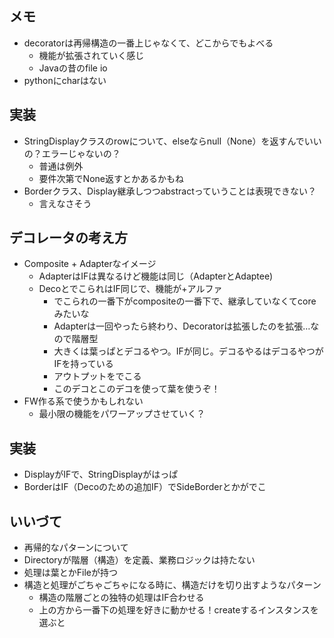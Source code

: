 ## メモ
- decoratorは再帰構造の一番上じゃなくて、どこからでもよべる
  - 機能が拡張されていく感じ
  - Javaの昔のfile io
- pythonにcharはない

## 実装
- StringDisplayクラスのrowについて、elseならnull（None）を返すんでいいの？エラーじゃないの？
  - 普通は例外
  - 要件次第でNone返すとかあるかもね
- Borderクラス、Display継承しつつabstractっていうことは表現できない？
  - 言えなさそう

## デコレータの考え方
- Composite + Adapterなイメージ
  - AdapterはIFは異なるけど機能は同じ（AdapterとAdaptee)
  - DecoとでこられはIF同じで、機能が+アルファ
    - でこられの一番下がcompositeの一番下で、継承していなくてcoreみたいな
    - Adapterは一回やったら終わり、Decoratorは拡張したのを拡張…なので階層型
    - 大きくは葉っぱとデコるやつ。IFが同じ。デコるやるはデコるやつがIFを持っている
    - アウトプットをでこる
    - このデコとこのデコを使って葉を使うぞ！
- FW作る系で使うかもしれない
  - 最小限の機能をパワーアップさせていく？

## 実装
- DisplayがIFで、StringDisplayがはっぱ
- BorderはIF（Decoのための追加IF）でSideBorderとかがでこ

## いいづて
- 再帰的なパターンについて
- Directoryが階層（構造）を定義、業務ロジックは持たない
- 処理は葉とかFileが持つ
- 構造と処理がごちゃごちゃになる時に、構造だけを切り出すようなパターン
  - 構造の階層ごとの独特の処理はIF合わせる
  - 上の方から一番下の処理を好きに動かせる！createするインスタンスを選ぶと




